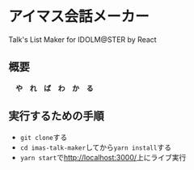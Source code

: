 # アイマス会話メーカー
Talk's List Maker for IDOLM@STER by React

## 概要

　**や　れ　ば　わ　か　る**

## 実行するための手順

- `git clone`する
- `cd imas-talk-maker`してから`yarn install`する
- `yarn start`で[http://localhost:3000/](http://localhost:3000/)上にライブ実行

